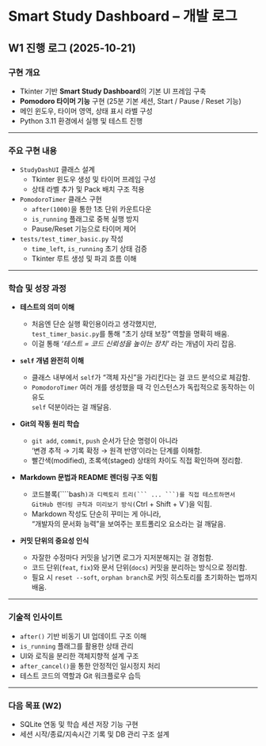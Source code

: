 # Smart Study Dashboard – 개발 로그

## W1 진행 로그 (2025-10-21)

### 구현 개요
- Tkinter 기반 **Smart Study Dashboard**의 기본 UI 프레임 구축  
- **Pomodoro 타이머 기능** 구현 (25분 기본 세션, Start / Pause / Reset 기능)  
- 메인 윈도우, 타이머 영역, 상태 표시 라벨 구성  
- Python 3.11 환경에서 실행 및 테스트 진행  

---

### 주요 구현 내용
- `StudyDashUI` 클래스 설계  
  - Tkinter 윈도우 생성 및 타이머 프레임 구성  
  - 상태 라벨 추가 및 Pack 배치 구조 적용  
- `PomodoroTimer` 클래스 구현  
  - `after(1000)`을 통한 1초 단위 카운트다운  
  - `is_running` 플래그로 중복 실행 방지  
  - Pause/Reset 기능으로 타이머 제어  
- `tests/test_timer_basic.py` 작성  
  - `time_left`, `is_running` 초기 상태 검증  
  - Tkinter 루트 생성 및 파괴 흐름 이해  

---

### 학습 및 성장 과정

- **테스트의 의미 이해**  
  - 처음엔 단순 실행 확인용이라고 생각했지만,  
    `test_timer_basic.py`를 통해 “초기 상태 보장” 역할을 명확히 배움.  
  - 이걸 통해 *‘테스트 = 코드 신뢰성을 높이는 장치’* 라는 개념이 자리 잡음.  

- **`self` 개념 완전히 이해**  
  - 클래스 내부에서 `self`가 “객체 자신”을 가리킨다는 걸 코드 분석으로 체감함.  
  - `PomodoroTimer` 여러 개를 생성했을 때 각 인스턴스가 독립적으로 동작하는 이유도  
    `self` 덕분이라는 걸 깨달음.  

- **Git의 작동 원리 학습**  
  - `git add`, `commit`, `push` 순서가 단순 명령이 아니라  
    ‘변경 추적 → 기록 확정 → 원격 반영’이라는 단계를 이해함.  
  - 빨간색(modified), 초록색(staged) 상태의 차이도 직접 확인하며 정리함.  

- **Markdown 문법과 README 렌더링 구조 익힘**  
  - 코드블록(````bash`)과 디렉토리 트리(``` ... ```)를 직접 테스트하면서  
    GitHub 렌더링 규칙과 미리보기 방식(`Ctrl + Shift + V`)을 익힘.  
  - Markdown 작성도 단순히 꾸미는 게 아니라,  
    “개발자의 문서화 능력”을 보여주는 포트폴리오 요소라는 걸 깨달음.  

- **커밋 단위의 중요성 인식**  
  - 자잘한 수정마다 커밋을 남기면 로그가 지저분해지는 걸 경험함.  
  - 코드 단위(`feat`, `fix`)와 문서 단위(`docs`) 커밋을 분리하는 방식으로 정리함.  
  - 필요 시 `reset --soft`, `orphan branch`로 커밋 히스토리를 초기화하는 법까지 배움.  

---

### 기술적 인사이트
- `after()` 기반 비동기 UI 업데이트 구조 이해  
- `is_running` 플래그를 활용한 상태 관리  
- UI와 로직을 분리한 객체지향적 설계 구조  
- `after_cancel()`을 통한 안정적인 일시정지 처리  
- 테스트 코드의 역할과 Git 워크플로우 습득  

---

### 다음 목표 (W2)
- SQLite 연동 및 학습 세션 저장 기능 구현  
- 세션 시작/종료/지속시간 기록 및 DB 관리 구조 설계
